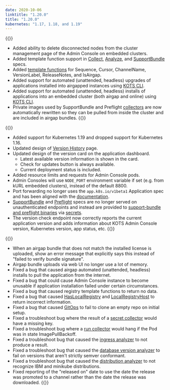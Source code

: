 ```yaml
---
date: 2020-10-06
linktitle: "1.20.0"
title: "1.20.0"
kubernetes: "1.17, 1.18, and 1.19"
---
```


{{<features>}}
* Added ability to delete disconnected nodes from the cluster management page of the Admin Console on embedded clusters.
* Added template function support in [Collect](https://troubleshoot.sh/docs/collect/), [Analyze](https://troubleshoot.sh/docs/analyze/), and [SupportBundle](https://troubleshoot.sh/docs/support-bundle/collecting/) specs.
* Added [template functions](/reference/template-functions/license-context/) for Sequence, Cursor, ChannelName, VersionLabel, ReleaseNotes, and IsAirgap.
* Added support for automated (unattended, headless) upgrades of applications installed into airgapped instances using [KOTS CLI](/kots-cli/upstream/).
* Added support for automated (unattended, headless) installs of applications into an embedded cluster (both airgap and online) using [KOTS CLI](/kotsadm/installing/installing-embedded-cluster/).
* Private images used by SupportBundle and Preflight [collectors](https://troubleshoot.sh/docs/collect/collectors/) are now automatically rewritten so they can be pulled from inside the cluster and are included in airgap bundles.
{{</features>}}

{{<changes>}}
* Added support for Kubernetes 1.19 and dropped support for Kubernetes 1.16.
* Updated design of [Version History](/kotsadm/updating/updating-kots-apps/#checking-for-updates) page.
* Updated design of the version card on the application dashboard.
  - Latest available version information is shown in the card.
  - Check for updates button is always available.
  - Current deployment status is included.
* Added resource limits and requests for Admin Console pods.
* Admin Consoles will use `NODE_PORT` environment variable if set (e.g. from kURL embedded clusters), instead of the default 8800.
* Port forwarding no longer uses the `app.k8s.io/v1beta1` Application spec and has been aligned with the [documentation](/vendor/config/dashboard-buttons/#provide-a-kots-application-spec).
* [SupportBundle](https://troubleshoot.sh/docs/support-bundle/collecting/) and [Preflight](https://troubleshoot.sh/docs/preflight/introduction/) specs are no longer served on unauthenticated endpoints and instead are provided to [support-bundle and preflight binaries](https://troubleshoot.sh/docs/#installation) via [secrets](/kotsadm/troubleshooting/support-bundle/).
* The version check endpoint now correctly reports the current application version and adds information about KOTS Admin Console version, Kubernetes version, app status, etc.
{{</changes>}}

{{<fixes>}}
* When an airgap bundle that does not match the installed license is uploaded, show an error message that explicitly says this instead of "failed to verify bundle signature".
* Airgap bundle uploads via web UI no longer use a lot of memory.
* Fixed a bug that caused airgap automated (unattended, headless) installs to pull the application from the internet.
* Fixed a bug that could cause Admin Console instance to become unusable if application installation failed under certain circumstances.
* Fixed a bug that caused registry template functions to return no data.
* Fixed a bug that caused [HasLocalRegistry](reference/template-functions/config-context/#haslocalregistry) and [LocalRegistryHost](/reference/template-functions/config-context/#localregistryhost) to return incorrect information.
* Fixed a bug that caused [GitOps](/kotsadm/gitops/single-app-workflows/) to fail to clone an empty repo on initial setup.
* Fixed a troubleshoot bug where the result of a [secret collector](https://troubleshoot.sh/docs/collect/secret/) would have a missing key.
* Fixed a troubleshoot bug where a [run collector](https://troubleshoot.sh/docs/collect/run/) would hang if the Pod was in state ImagePullBackoff.
* Fixed a troubleshoot bug that caused the [ingress analyzer](https://troubleshoot.sh/docs/analyze/ingress/) to not produce a result.
* Fixed a troubleshoot bug that caused the [database version analyzer](https://troubleshoot.sh/explore?tag=database) to fail on versions that aren't strictly semver conformant.
* Fixed a troubleshoot bug that caused the [distribution analyzer](https://troubleshoot.sh/docs/analyze/distribution/) to not recognize IBM and minikube distributions.
* Fixed reporting of the "released on" date to use the date the release was promoted to a channel rather than the date the release was downloaded.
{{</fixes>}}
